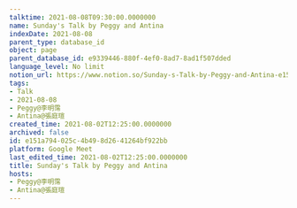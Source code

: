 ```yaml
---
talktime: 2021-08-08T09:30:00.0000000
name: Sunday's Talk by Peggy and Antina
indexDate: 2021-08-08
parent_type: database_id
object: page
parent_database_id: e9339446-880f-4ef0-8ad7-8ad1f507dded
language_level: No limit
notion_url: https://www.notion.so/Sunday-s-Talk-by-Peggy-and-Antina-e151a794025c4b498d2641264bf922bb
tags:
- Talk
- 2021-08-08
- Peggy@李明霈
- Antina@張庭瑄
created_time: 2021-08-02T12:25:00.0000000
archived: false
id: e151a794-025c-4b49-8d26-41264bf922bb
platform: Google Meet
last_edited_time: 2021-08-02T12:25:00.0000000
title: Sunday's Talk by Peggy and Antina
hosts:
- Peggy@李明霈
- Antina@張庭瑄
---
```







